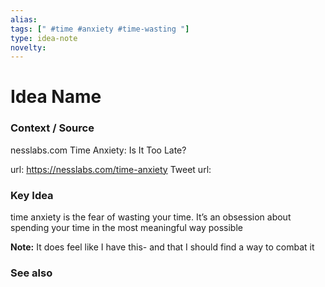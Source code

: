 ```yaml
---
alias: 
tags: [" #time #anxiety #time-wasting "]
type: idea-note
novelty: 
---
```

# Idea Name

### Context / Source
nesslabs.com
Time Anxiety: Is It Too Late?

url: https://nesslabs.com/time-anxiety
Tweet url: 

### Key Idea

time anxiety is the fear of wasting your time. It’s an obsession about spending your time in the most meaningful way possible

**Note:** It does feel like I have this- and that I should find a way to combat it


### See also
